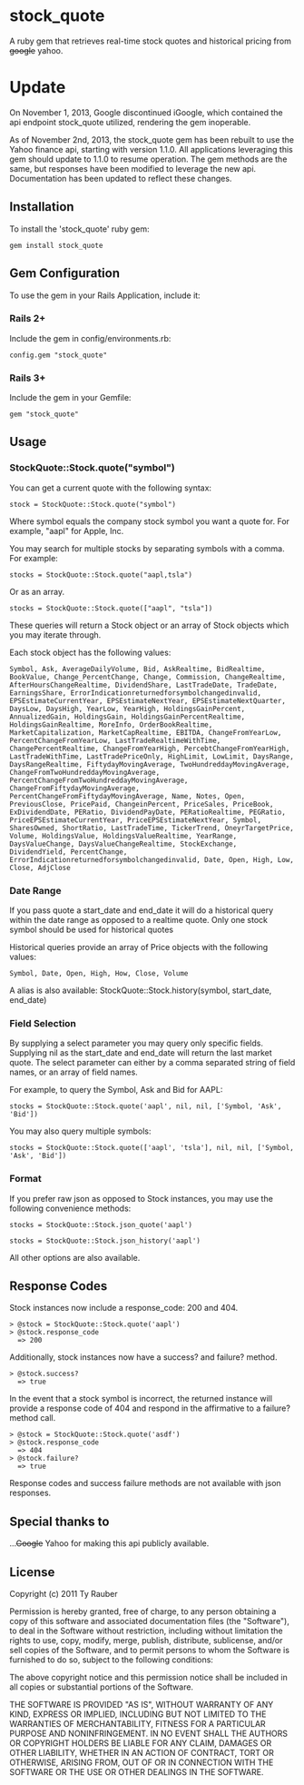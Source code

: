 # stock_quote

A ruby gem that retrieves real-time stock quotes and historical pricing from ~~google~~ yahoo.

# Update

On November 1, 2013, Google discontinued iGoogle, which contained the api endpoint stock_quote utilized, rendering the gem inoperable.

As of November 2nd, 2013, the stock_quote gem has been rebuilt to use the Yahoo finance api, starting with version 1.1.0.  All applications leveraging this gem should update to 1.1.0 to resume operation. The gem methods are the same, but responses have been modified to leverage the new api.  Documentation has been updated to reflect these changes.

## Installation

To install the 'stock_quote' ruby gem:

`gem install stock_quote`

## Gem Configuration

To use the gem in your Rails Application, include it:

### Rails 2+

Include the gem in config/environments.rb:

`config.gem "stock_quote"`

### Rails 3+

Include the gem in your Gemfile:

`gem "stock_quote"`

## Usage

### StockQuote::Stock.quote("symbol")

You can get a current quote with the following syntax:

`stock = StockQuote::Stock.quote("symbol")`

Where symbol equals the company stock symbol you want a quote for. For example, "aapl" for Apple, Inc.

You may search for multiple stocks by separating symbols with a comma. For example:

`stocks = StockQuote::Stock.quote("aapl,tsla")`

Or as an array.

`stocks = StockQuote::Stock.quote(["aapl", "tsla"])`

These queries will return a Stock object or an array of Stock objects which you may iterate through. 

Each stock object has the following values:

`Symbol, Ask, AverageDailyVolume, Bid, AskRealtime, BidRealtime, BookValue, Change_PercentChange, Change, Commission, ChangeRealtime, AfterHoursChangeRealtime, DividendShare, LastTradeDate, TradeDate, EarningsShare, ErrorIndicationreturnedforsymbolchangedinvalid, EPSEstimateCurrentYear, EPSEstimateNextYear, EPSEstimateNextQuarter, DaysLow, DaysHigh, YearLow, YearHigh, HoldingsGainPercent, AnnualizedGain, HoldingsGain, HoldingsGainPercentRealtime, HoldingsGainRealtime, MoreInfo, OrderBookRealtime, MarketCapitalization, MarketCapRealtime, EBITDA, ChangeFromYearLow, PercentChangeFromYearLow, LastTradeRealtimeWithTime, ChangePercentRealtime, ChangeFromYearHigh, PercebtChangeFromYearHigh, LastTradeWithTime, LastTradePriceOnly, HighLimit, LowLimit, DaysRange, DaysRangeRealtime, FiftydayMovingAverage, TwoHundreddayMovingAverage, ChangeFromTwoHundreddayMovingAverage, PercentChangeFromTwoHundreddayMovingAverage, ChangeFromFiftydayMovingAverage, PercentChangeFromFiftydayMovingAverage, Name, Notes, Open, PreviousClose, PricePaid, ChangeinPercent, PriceSales, PriceBook, ExDividendDate, PERatio, DividendPayDate, PERatioRealtime, PEGRatio, PriceEPSEstimateCurrentYear, PriceEPSEstimateNextYear, Symbol, SharesOwned, ShortRatio, LastTradeTime, TickerTrend, OneyrTargetPrice, Volume, HoldingsValue, HoldingsValueRealtime, YearRange, DaysValueChange, DaysValueChangeRealtime, StockExchange, DividendYield, PercentChange, ErrorIndicationreturnedforsymbolchangedinvalid, Date, Open, High, Low, Close, AdjClose`


### Date Range

If you pass quote a start_date and end_date it will do a historical query within the date range as opposed to a realtime quote.  Only one stock symbol should be used for historical quotes

Historical queries provide an array of Price objects with the following values:

`Symbol, Date, Open, High, How, Close, Volume`

A alias is also available:  StockQuote::Stock.history(symbol, start_date, end_date)

### Field Selection

By supplying a select parameter you may query only specific fields. Supplying nil as the start_date and end_date will return the last market quote.  The select parameter can either by a comma separated string of field names, or an array of field names.

For example, to query the Symbol, Ask and Bid for AAPL:

`stocks = StockQuote::Stock.quote('aapl', nil, nil, ['Symbol, 'Ask', 'Bid'])`

You may also query multiple symbols:

`stocks = StockQuote::Stock.quote(['aapl', 'tsla'], nil, nil, ['Symbol, 'Ask', 'Bid'])`

### Format

If you prefer raw json as opposed to Stock instances, you may use the following convenience methods:

`stocks = StockQuote::Stock.json_quote('aapl')`

`stocks = StockQuote::Stock.json_history('aapl')`

All other options are also available.


## Response Codes

Stock instances now include a response_code: 200 and 404.

    > @stock = StockQuote::Stock.quote('aapl')
    > @stock.response_code
      => 200

Additionally, stock instances now have a success? and failure? method.

    > @stock.success?
      => true

In the event that a stock symbol is incorrect, the returned instance will provide a response code of 404 and respond in the affirmative to a failure? method call.

    > @stock = StockQuote::Stock.quote('asdf')
    > @stock.response_code
      => 404
    > @stock.failure?
      => true

Response codes and success failure methods are not available with json responses.

## Special thanks to

...~~Google~~ Yahoo for making this api publicly available.

## License

Copyright (c) 2011 Ty Rauber

Permission is hereby granted, free of charge, to any person obtaining a copy
of this software and associated documentation files (the "Software"), to deal
in the Software without restriction, including without limitation the rights
to use, copy, modify, merge, publish, distribute, sublicense, and/or sell
copies of the Software, and to permit persons to whom the Software is
furnished to do so, subject to the following conditions:

The above copyright notice and this permission notice shall be included in
all copies or substantial portions of the Software.

THE SOFTWARE IS PROVIDED "AS IS", WITHOUT WARRANTY OF ANY KIND, EXPRESS OR
IMPLIED, INCLUDING BUT NOT LIMITED TO THE WARRANTIES OF MERCHANTABILITY,
FITNESS FOR A PARTICULAR PURPOSE AND NONINFRINGEMENT. IN NO EVENT SHALL THE
AUTHORS OR COPYRIGHT HOLDERS BE LIABLE FOR ANY CLAIM, DAMAGES OR OTHER
LIABILITY, WHETHER IN AN ACTION OF CONTRACT, TORT OR OTHERWISE, ARISING FROM,
OUT OF OR IN CONNECTION WITH THE SOFTWARE OR THE USE OR OTHER DEALINGS IN
THE SOFTWARE.

